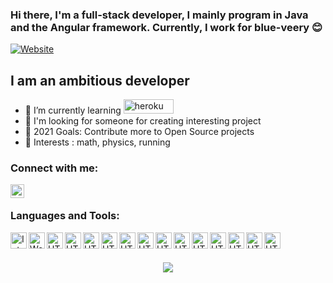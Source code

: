 ### Hi there, I'm a full-stack developer, I mainly program in Java and the Angular framework. Currently, I work for blue-veery 😊

[![Website](https://blue-veery.com/wp-content/uploads/2015/11/logo-web-blueveery.png)](https://blue-veery.com/)


## I am an ambitious developer


- 📕 I’m currently learning <img alt="heroku" width="80px" height="23px" src="https://www.pngfind.com/pngs/m/337-3378411_svg-vector-heroku-logo-hd-png-download.png" />
- 👯 I'm looking for someone for creating interesting project
- 🥅 2021 Goals: Contribute more to Open Source projects
- 🎸 Interests : math, physics, running


### Connect with me:

[<img align="left" alt="aolo23 | LinkedIn" width="22px" src="https://cdn.jsdelivr.net/npm/simple-icons@v3/icons/linkedin.svg" />][linkedin]

<br /> 

### Languages and Tools:

[<img align="left" alt="Intellij Idea" width="26px" src="https://hits.seeyoufarm.com/icon/intellijidea.svg" />][web]
[<img align="left" alt="Webstorm" width="26px" src="https://hits.seeyoufarm.com/icon/webstorm.svg" />][web]
[<img align="left" alt="HTML5" width="26px" src="https://hits.seeyoufarm.com/icon/angular.svg" />][web]
[<img align="left" alt="HTML5" width="26px" src="https://hits.seeyoufarm.com/icon/java.svg" />][web]
[<img align="left" alt="HTML5" width="26px" src="https://hits.seeyoufarm.com/icon/javascript.svg" />][web]
[<img align="left" alt="HTML5" width="26px" src="https://hits.seeyoufarm.com/icon/apachemaven.svg" />][web]
[<img align="left" alt="HTML5" width="26px" src="https://hits.seeyoufarm.com/icon/gnubash.svg" />][web]
[<img align="left" alt="HTML5" width="26px" src="https://hits.seeyoufarm.com/icon/html5.svg" />][web]
[<img align="left" alt="HTML5" width="26px" src="https://hits.seeyoufarm.com/icon/typescript.svg" />][web]
[<img align="left" alt="HTML5" width="26px" src="https://hits.seeyoufarm.com/icon/postgresql.svg" />][web]
[<img align="left" alt="HTML5" width="26px" src="https://hits.seeyoufarm.com/icon/css3.svg" />][web]
[<img align="left" alt="HTML5" width="26px" src="https://hits.seeyoufarm.com/icon/spring.svg" />][web]
[<img align="left" alt="HTML5" width="26px" src="https://hits.seeyoufarm.com/icon/docker.svg" />][web]
[<img align="left" alt="HTML5" width="26px" src="https://hits.seeyoufarm.com/icon/git.svg" />][web]
[<img align="left" alt="HTML5" width="26px" src="https://hits.seeyoufarm.com/icon/postman.svg" />][web]

<br />
<br />


[linkedin]: https://www.linkedin.com/in/albert-piekielny/
[web]: https://github.com/blue-veery-gmbh/spring-rest-2-ts

<p align='center'>
<a href="https://hits.seeyoufarm.com"><img src="https://hits.seeyoufarm.com/api/count/incr/badge.svg?url=https%3A%2F%2Fgithub.com%2Falbi23&count_bg=%233D66C8&title_bg=%23232D4C7C&icon=github.svg&icon_color=%23E7E7E7&title=Visitor&edge_flat=false"/></a>
</p>
